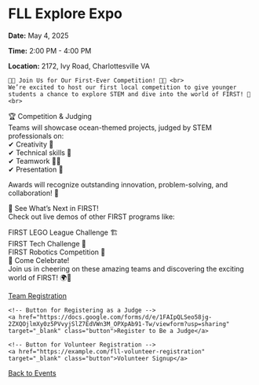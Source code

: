   <h1>FLL Explore Expo</h1>
  <p><strong>Date:</strong> May 4, 2025</p>
  <p><strong>Time:</strong> 2:00 PM - 4:00 PM</p>
  <p><strong>Location:</strong> 2172, Ivy Road, Charlottesville VA</p>

  <p  align="left">

    🌊🤖 Join Us for Our First-Ever Competition! 🤖🌊 <br> 
    We’re excited to host our first local competition to give younger students a chance to explore STEM and dive into the world of FIRST! 🚀  <br> 

  🏆 Competition & Judging  <br> 
  Teams will showcase ocean-themed projects, judged by STEM professionals on:  <br> 
  ✔ Creativity 🎨  <br> 
  ✔ Technical skills 🔧  <br> 
  ✔ Teamwork 👯‍♂️  <br> 
  ✔ Presentation 🎤  <br> 

  Awards will recognize outstanding innovation, problem-solving, and collaboration! 🏅  <br> 

  🤯 See What’s Next in FIRST!  <br> 
  Check out live demos of other FIRST programs like:  <br> 

  FIRST LEGO League Challenge 🏗️  <br> 
  FIRST Tech Challenge 🔩  <br> 
  FIRST Robotics Competition 🚀  <br> 
  🎉 Come Celebrate!  <br> 
  Join us in cheering on these amazing teams and discovering the exciting world of FIRST! 🌍🐙  <br> 

  </p>

  <div class="button-group">
    <!-- Button for Team Registration -->
    <a href="https://example.com/fll-team-registration" target="_blank" class="button">Team Registration</a>

    <!-- Button for Registering as a Judge -->
    <a href="https://docs.google.com/forms/d/e/1FAIpQLSeo58jg-2ZXQOjlmXy0z5PVvyjSlZ7EdVWn3M_OPXpAb91-Tw/viewform?usp=sharing" target="_blank" class="button">Register to Be a Judge</a>
    
    <!-- Button for Volunteer Registration -->
    <a href="https://example.com/fll-volunteer-registration" target="_blank" class="button">Volunteer Signup</a>
  </div>

  <!-- Back to Events Link -->
  <a href="/Outreach/" class="back-link">Back to Events</a>
